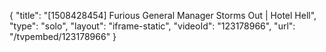 {
    "title": "[1508428454] Furious General Manager Storms Out | Hotel Hell",
    "type": "solo",
    "layout": "iframe-static",
    "videoId": "123178966",
    "url": "\/tvpembed\/123178966"
}